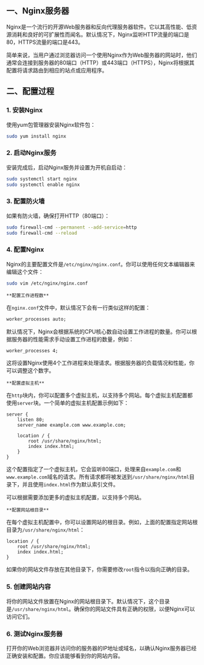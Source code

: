 
## 一、Nginx服务器

Nginx是一个流行的开源Web服务器和反向代理服务器软件。它以其高性能、低资源消耗和良好的可扩展性而闻名。默认情况下，Nginx监听HTTP流量的端口是80，HTTPS流量的端口是443。

简单来说，当用户通过浏览器访问一个使用Nginx作为Web服务器的网站时，他们通常会连接到服务器的80端口（HTTP）或443端口（HTTPS），Nginx将根据其配置将请求路由到相应的站点或应用程序。

## 二、配置过程

### 1. 安装Nginx

使用yum包管理器安装Nginx软件包：

```bash
sudo yum install nginx
```

### 2. 启动Nginx服务

安装完成后，启动Nginx服务并设置为开机自启动：

```bash
sudo systemctl start nginx
sudo systemctl enable nginx
```

### 3. 配置防火墙

如果有防火墙，确保打开HTTP（80端口）：

```bash
sudo firewall-cmd --permanent --add-service=http
sudo firewall-cmd --reload
```

### 4. 配置Nginx

Nginx的主要配置文件是`/etc/nginx/nginx.conf`。你可以使用任何文本编辑器来编辑这个文件：

```bash
sudo vim /etc/nginx/nginx.conf
```

    **配置工作进程数**

在`nginx.conf`文件中，默认情况下会有一行类似这样的配置：

```makefile
worker_processes auto;
```

默认情况下，Nginx会根据系统的CPU核心数自动设置工作进程的数量。你可以根据服务器的性能需求手动设置工作进程的数量，例如：

```makefile
worker_processes 4;
```

这将设置Nginx使用4个工作进程来处理请求。根据服务器的负载情况和性能，你可以调整这个数字。

    **配置虚拟主机**

在`http`块内，你可以配置多个虚拟主机，以支持多个网站。每个虚拟主机配置都使用`server`块。一个简单的虚拟主机配置示例如下：

```
server {
    listen 80;
    server_name example.com www.example.com;

    location / {
        root /usr/share/nginx/html;
        index index.html;
    }
}
```

这个配置指定了一个虚拟主机，它会监听80端口，处理来自`example.com`和`www.example.com`域名的请求。所有请求都将被发送到`/usr/share/nginx/html`目录下，并且使用`index.html`作为默认索引文件。

可以根据需要添加更多的虚拟主机配置，以支持多个网站。

    **配置网站根目录**

在每个虚拟主机配置中，你可以设置网站的根目录。例如，上面的配置指定网站根目录为`/usr/share/nginx/html`：

```
location / {
    root /usr/share/nginx/html;
    index index.html;
}
```

如果你的网站文件存放在其他目录下，你需要修改`root`指令以指向正确的目录。

### 5. 创建网站内容

将你的网站文件放置在Nginx的网站根目录下。默认情况下，这个目录是`/usr/share/nginx/html`。确保你的网站文件具有正确的权限，以便Nginx可以访问它们。

### 6. 测试Nginx服务器

打开你的Web浏览器并访问你的服务器的IP地址或域名，以确认Nginx服务器已经正确安装和配置。你应该能够看到你的网站内容。